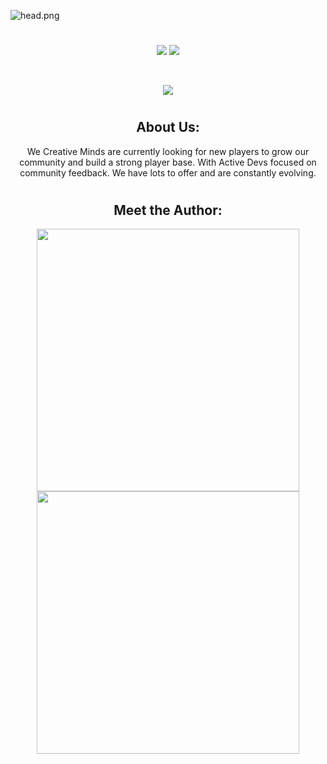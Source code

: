 ![head.png](https://i.imgur.com/txfHvk7.png)
#

<p align="center">
<a href="https://discord.gg/FJVc4cFy6R"><img src="https://img.shields.io/discord/979284356730327070?color=d63f50&label=Our%20Discord%21&labelColor=000000&logo=discord&logoColor=FFFFFF&style=flat-square"></a>
<a href="https://github.com/priyanshumay"><img src="https://shields-io-visitor-counter.herokuapp.com/badge?page=MB-Development2022&label=Visitors&labelColor=000000&logo=GitHub&logoColor=FFFFFF&color=d63f50&style=flat-square"></a>
</p><br>

<p align="center">
<a href="https://https://github.com/TehGuardian/qb-truckerjob"><img src="https://img.shields.io/badge/-Latest%20Release-000000?style=flat-square&logo=github&logoColor=white"></a>
</p>

#

<h2 align="center"> About Us:</h2>
<p align="center">
We Creative Minds are currently looking for new players to grow our community 
and build a strong player base. With Active Devs focused on community feedback. 
We have lots to offer and are constantly evolving.
</p>

#

<h2 align="center"> Meet the Author:</h2>
<p align="center">
<a href=https://ko-fi.com/guardian_><img width="420" src=https://github-readme-stats.vercel.app/api?username=guardian_&count_private=true&include_all_commits=true&show_icons=true&title_color=ff4b60&text_color=ffffff&icon_color=ff4b60&hide_border=false&bg_color=000000&layout=compact&hide_title=false&hide_rank=false><a>
<a href=https://github.com/TehGuardian><img width="420" src=https://github-readme-stats.vercel.app/api?username=TehGuardian&count_private=true&include_all_commits=true&show_icons=true&title_color=ff4b60&text_color=ffffff&icon_color=ff4b60&hide_border=false&bg_color=000000&layout=compact&
</p>

 
